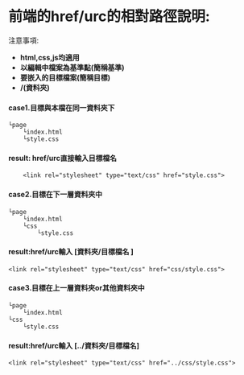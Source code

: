 # 前端的href/urc的相對路徑說明: 

注意事項:   
* **html,css,js均適用**
* **以編輯中檔案為基準點(簡稱基準)**
* **要嵌入的目標檔案(簡稱目標)**
* **/(資料夾)**

#### case1.目標與本檔在同一資料夾下
```
└page  
    └index.html
    └style.css
```
#### result: href/urc直接輸入目標檔名

```
    <link rel="stylesheet" type="text/css" href="style.css">
```

#### case2.目標在下一層資料夾中
```
└page  
    └index.html
    └css   
        └style.css
```
#### result:href/urc輸入  [資料夾/目標檔名 ] 

```
<link rel="stylesheet" type="text/css" href="css/style.css">
```

#### case3.目標在上一層資料夾or其他資料夾中
```
└page  
    └index.html
└css   
    └style.css
```       

#### result:href/urc輸入 [../資料夾/目標檔名]
```
<link rel="stylesheet" type="text/css" href="../css/style.css">  
```
